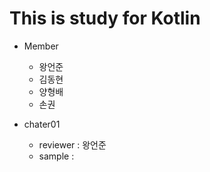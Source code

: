 This is study for Kotlin
========================

* Member
  * 왕언준
  * 김동현
  * 양형배
  * 손권
  
* chater01
  * reviewer : 왕언준
  * sample : 
